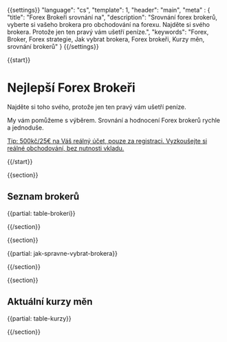 {{settings}}
  "language": "cs",
  "template": 1,
  "header": "main",
  "meta" : {
    "title": "Forex Brokeři srovnání na",
    "description": "Srovnání forex brokerů, vyberte si vašeho brokera pro obchodování na forexu. Najděte si svého brokera. Protože jen ten pravý vám ušetří peníze.",
    "keywords": "Forex, Broker, Forex strategie, Jak vybrat brokera, Forex brokeři, Kurzy měn, srovnání brokerů"
  }
{{/settings}}

{{start}}

# Nejlepší Forex Brokeři

Najděte si toho svého, protože jen ten pravý vám ušetří peníze.

My vám pomůžeme s výběrem. Srovnání a hodnocení Forex brokerů rychle a jednoduše.

[Tip: 500kč/25€ na Váš reálný účet, pouze za registraci. Vyzkoušejte si reálné obchodování, bez nutnosti vkladu.](http://www.plus500.com/cs/StartTrading.aspx?id=66349&pl=2)

{{/start}}

{{section}}

## Seznam brokerů
{{partial: table-brokeri}}

{{/section}}


{{section}}

{{partial: jak-spravne-vybrat-brokera}}

{{/section}}


{{section}}

## Aktuální kurzy měn

{{partial: table-kurzy}}

{{/section}}